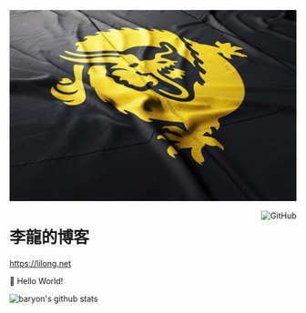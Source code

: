 ![banner](https://github.com/baryon/baryon.github.io/blob/master/blog/_posts/images/bsv-dragon.jpg?raw=true)

<a href="https://github.com/baryon"><img align="right" alt="GitHub" src="https://img.shields.io/badge/dynamic/json?logo=github&label=GitHub+Followers&labelColor=282c34&color=181717&query=%24.data.totalSubs&url=https%3A%2F%2Fapi.spencerwoo.com%2Fsubstats%2F%3Fsource%3Dgithub%26queryKey%3Dbaryon&longCache=true"/></a>

# 李龍的博客

https://lilong.net

🎊 Hello World!

![baryon's github stats](https://github-readme-stats.vercel.app/api?username=baryon&theme=vue&show_icons=true)

